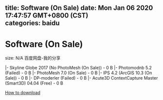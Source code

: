 
title: Software (On Sale)
date: Mon Jan 06 2020 17:47:57 GMT+0800 (CST)    
categories: baidu
---

# Software (On Sale)
size: N/A
 百度网盘-我的分享
 
|- Skyline Globe 2017 (No PhotoMesh (On Sale)) - 0 B
|- Photomodnb 5.2 (Failed) - 0 B
|- PhotoMesh 7.0 (On Sale) - 0 B
|- IPS 4.2 (ArcGIS 10.3 (On Sale)) - 0 B
|- DP-moderler (Failed) - 0 B
|- Acute3D ContextCapture Master (Smart3D) 04.04 (Free) - 0 B

[How to download](https://bpcam.bemobtrk.com/go/2ceec3aa-1ca2-46d6-b9ff-aaa5c184517c?jno=4474)